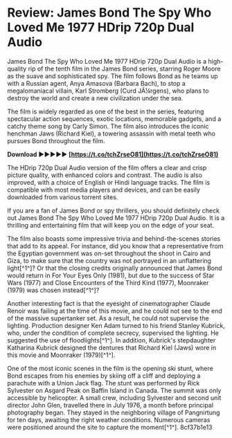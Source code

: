 
 
# Review: James Bond The Spy Who Loved Me 1977 HDrip 720p Dual Audio
 
James Bond The Spy Who Loved Me 1977 HDrip 720p Dual Audio is a high-quality rip of the tenth film in the James Bond series, starring Roger Moore as the suave and sophisticated spy. The film follows Bond as he teams up with a Russian agent, Anya Amasova (Barbara Bach), to stop a megalomaniacal villain, Karl Stromberg (Curd JÃ¼rgens), who plans to destroy the world and create a new civilization under the sea.
 
The film is widely regarded as one of the best in the series, featuring spectacular action sequences, exotic locations, memorable gadgets, and a catchy theme song by Carly Simon. The film also introduces the iconic henchman Jaws (Richard Kiel), a towering assassin with metal teeth who pursues Bond throughout the film.
 
**Download ►►►►► [https://t.co/tchZrseO81](https://t.co/tchZrseO81)**


 
The HDrip 720p Dual Audio version of the film offers a clear and crisp picture quality, with enhanced colors and contrast. The audio is also improved, with a choice of English or Hindi language tracks. The film is compatible with most media players and devices, and can be easily downloaded from various torrent sites.
 
If you are a fan of James Bond or spy thrillers, you should definitely check out James Bond The Spy Who Loved Me 1977 HDrip 720p Dual Audio. It is a thrilling and entertaining film that will keep you on the edge of your seat.
  
The film also boasts some impressive trivia and behind-the-scenes stories that add to its appeal. For instance, did you know that a representative from the Egyptian government was on-set throughout the shoot in Cairo and Giza, to make sure that the country was not portrayed in an unflattering light[^1^]? Or that the closing credits originally announced that James Bond would return in For Your Eyes Only (1981), but due to the success of Star Wars (1977) and Close Encounters of the Third Kind (1977), Moonraker (1979) was chosen instead[^1^]?
 
Another interesting fact is that the eyesight of cinematographer Claude Renoir was failing at the time of this movie, and he could not see to the end of the massive supertanker set. As a result, he could not supervise the lighting. Production designer Ken Adam turned to his friend Stanley Kubrick, who, under the condition of complete secrecy, supervised the lighting. He suggested the use of floodlights[^1^]. In addition, Kubrick's stepdaughter Katharina Kubrick designed the dentures that Richard Kiel (Jaws) wore in this movie and Moonraker (1979)[^1^].
 
One of the most iconic scenes in the film is the opening ski stunt, where Bond escapes from his enemies by skiing off a cliff and deploying a parachute with a Union Jack flag. The stunt was performed by Rick Sylvester on Asgard Peak on Baffin Island in Canada. The summit was only accessible by helicopter. A small crew, including Sylvester and second unit director John Glen, travelled there in July 1976, a month before principal photography began. They stayed in the neighboring village of Pangnirtung for ten days, awaiting the right weather conditions. Numerous cameras were positioned around the site to capture the moment[^1^].
 8cf37b1e13
 
